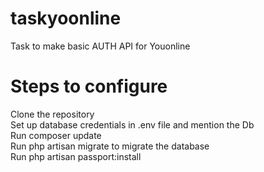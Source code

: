 # taskyoonline<br>
Task to make basic AUTH API for Youonline


# Steps to configure<br/>
Clone the repository <br/>
Set up database credentials in .env file and mention the Db <br/>
Run composer update <br/>
Run php artisan migrate to migrate the database <br/>
Run php artisan passport:install <br/>
